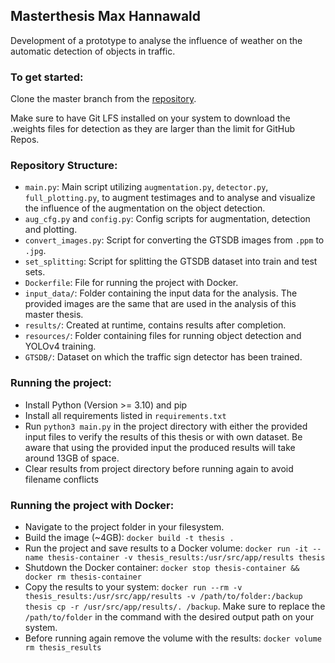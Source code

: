 ## Masterthesis Max Hannawald
Development of a prototype to analyse the influence of weather on the automatic detection of objects in traffic.
### To get started:
Clone the master branch from the [repository](https://github.com/zPhenomm/masterthesis.git).

Make sure to have Git LFS installed on your system to download the .weights files for detection as they are larger than the limit for GitHub Repos.

### Repository Structure:
- `main.py`: Main script utilizing `augmentation.py`, `detector.py`, `full_plotting.py`, to augment testimages and to analyse and visualize the influence of the augmentation on the object detection.
- `aug_cfg.py` and `config.py`: Config scripts for augmentation, detection and plotting.
- `convert_images.py`: Script for converting the GTSDB images from `.ppm` to `.jpg`.
- `set_splitting`: Script for splitting the GTSDB dataset into train and test sets.
- `Dockerfile`: File for running the project with Docker.
- `input_data/`: Folder containing the input data for the analysis. The provided images are the same that are used in the analysis of this master thesis.
- `results/`: Created at runtime, contains results after completion.
- `resources/`: Folder containing files for running object detection and YOLOv4 training.
- `GTSDB/`: Dataset on which the traffic sign detector has been trained.

### Running the project:
- Install Python (Version >= 3.10) and pip
- Install all requirements listed in `requirements.txt`
- Run `python3 main.py` in the project directory with either the provided input files to verify the results of this thesis or with own dataset. Be aware that using the provided input the produced results will take around 13GB of space.
- Clear results from project directory before running again to avoid filename conflicts

### Running the project with Docker:
- Navigate to the project folder in your filesystem.
- Build the image (~4GB): `docker build -t thesis .`
- Run the project and save results to a Docker volume: `docker run -it --name thesis-container -v thesis_results:/usr/src/app/results thesis`
- Shutdown the Docker container: `docker stop thesis-container && docker rm thesis-container`
- Copy the results to your system: `docker run --rm -v thesis_results:/usr/src/app/results -v /path/to/folder:/backup thesis cp -r /usr/src/app/results/. /backup`. Make sure to replace the `/path/to/folder` in the command with the desired output path on your system.
- Before running again remove the volume with the results: `docker volume rm thesis_results`